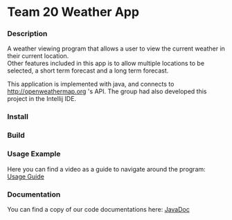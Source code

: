 # Team 20 Weather App

### Description
A weather viewing program that allows a user to view the current weather in their current location.   
Other features included in this app is to allow multiple locations to be selected, a short term forecast and a long term forecast. 

This application is implemented with java, and connects to http://openweathermap.org 's API. The group had also developed this project in the Intellij IDE.

### Install

### Build

### Usage Example

Here you can find a video as a guide to navigate around the program:
[Usage Guide](https://www.youtube.com/watch?v=TquBZH7Ji_w)

### Documentation

You can find a copy of our code documentations here:
[JavaDoc](https://github.com/UWO-2212-W2015/team20/blob/master/WeatherProject20/doc/index.html)